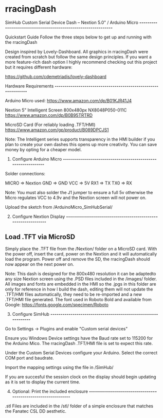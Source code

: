 # rracingDash
SimHub Custom Serial Device Dash – Nextion 5.0" / Arduino Micro
**---------------------------------------------------------------**

Quickstart Guide
Follow the three steps below to get up and running with the rracingDash

Design inspired by Lovely-Dashboard. All graphics in rracingDash were 
created from scratch but follow the same design principles. If you want 
a more feature-rich dash option I highly recommend checking out this project
but it requires different hardware: 

https://github.com/cdemetriadis/lovely-dashboard


Hardware Requirements
**---------------------------------------------------------------**

Arduino Micro used:
https://www.amazon.com/dp/B01KJR41J4

Nextion 5" Intelligent Screen 800x480px
NX8048P050-011C
https://www.amazon.com/dp/B0B95TRTRD

MicroSD Card (For reliably loading .TFT/HMI)
https://www.amazon.com/gp/product/B089DPCJS1

Note: The Intelligent series supports transparency in the HMI builder
if you plan to create your own dashes this opens up more creativity. 
You can save money by opting for a cheaper model.


1. Configure Arduino Micro
**---------------------------------------------------------------**


Solder connections:

MICRO => Nextion
GND   =>   GND
VCC   =>   5V
RX1   =>   TX
TX0   =>   RX

Note: You must also solder the J1 jumper to ensure a full 5v otherwise
the Micro regulates VCC to 4.9v and the Nextion screen will not power on.

Upload the sketch from /ArduinoMicro_SimHubSerial/


2. Configure Nextion Display
**---------------------------------------------------------------**

Load .TFT via MicroSD
----
Simply place the .TFT file from the /Nextion/ folder on a MicroSD 
card. With the power off, insert the card, power on the Nextion and
it will automatically load the program. Power off and remove the SD,
the rracingDash should now appear on the next power on.

Note: This dash is designed for the 800x480 resolution it can be 
adaptedto any size Nextion screen using the .PSD files included in 
the /images/ folder.  All images and fonts are embedded in the HMI so 
the .jpgs in this folder are only for reference in how I build the dash, 
editing them will not update the .TFT/HMI files automatically, they need 
to be re-imported and a new .TFT/HMI file generated. The font used in 
Roboto Bold and available from Google: https://fonts.google.com/specimen/Roboto


3. Configure SimHub
**---------------------------------------------------------------**

Go to Settings -> Plugins and enable "Custom serial devices"

Ensure you Windows Device settings have the Baud rate set to 115200
for the Arduino Mico. The rracingDash .TFT/HMI file is set to expect 
this rate.

Under the Custom Serial Devices configure your Arduino. Select the correct
COM port and baudrate.  

Import the mapping settings using the file in /SimHub/

If you are succesful the session clock on the display should begin 
updating as it is set to display the current time. 

4. Optional: Print the included enclosure
**---------------------------------------------------------------**

.stl Files are included in the /stl/ folder of a simple enclosure
that matches the Fanatec CSL DD aesthetic. 